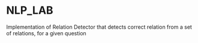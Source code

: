 # NLP_LAB
Implementation of Relation Detector that detects correct relation from a set of relations, for a given question 
